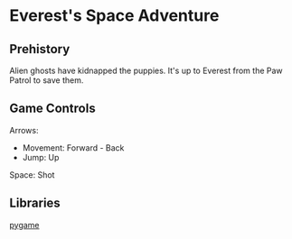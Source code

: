# Everest's Space Adventure

## Prehistory

Alien ghosts have kidnapped the puppies. It's up to Everest from the Paw Patrol to save them.

## Game Controls

Arrows:
- Movement: Forward - Back
- Jump: Up
  
Space: Shot

## Libraries

[pygame](https://pypi.org/project/pygame/)
